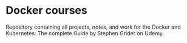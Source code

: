 # Docker courses

 Repository containing all projects, notes, and work for the Docker and Kubernetes: The complete Guide by Stephen Grider on Udemy.
